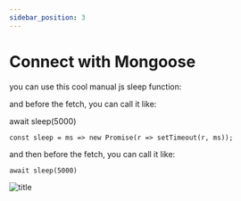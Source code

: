 ```yaml
---
sidebar_position: 3
---
```


# Connect with Mongoose

you can use this cool manual js sleep function:



and  before the fetch, you can call it like:

await sleep(5000)


<!--Create a file at `utils/connectToDb.jsx`:-->

```tsx
const sleep = ms => new Promise(r => setTimeout(r, ms));
```
and then before the fetch, you can call it like:
```tsx
await sleep(5000)
```

![title](https://s30.picofile.com/file/8474045984/Snap.png)


